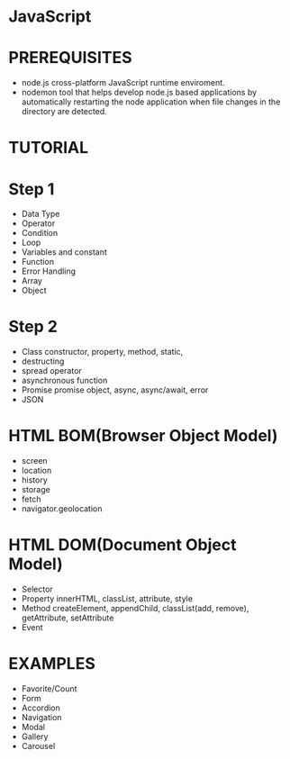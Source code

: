 # JavaScript

# PREREQUISITES
- node.js
cross-platform JavaScript runtime enviroment.
- nodemon
tool that helps develop node.js based applications by automatically
restarting the node application when file changes in the directory are detected.


# TUTORIAL

# Step 1
- Data Type
- Operator
- Condition
- Loop 
- Variables and constant 
- Function
- Error Handling
- Array 
- Object

# Step 2
- Class
constructor, property, method, static, 
- destructing
- spread operator 
- asynchronous 
function 
- Promise 
promise object, async, async/await, error
- JSON


# HTML BOM(Browser Object Model)
- screen
- location
- history
- storage 
- fetch 
- navigator.geolocation
# HTML DOM(Document Object Model)
- Selector
- Property
innerHTML, classList, attribute, style
- Method
createElement, appendChild, classList(add, remove),
getAttribute, setAttribute
- Event


# EXAMPLES
- Favorite/Count
- Form
- Accordion
- Navigation
- Modal
- Gallery
- Carousel